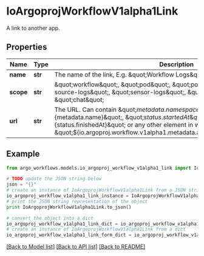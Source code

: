 # IoArgoprojWorkflowV1alpha1Link

A link to another app.

## Properties

Name | Type | Description | Notes
------------ | ------------- | ------------- | -------------
**name** | **str** | The name of the link, E.g. \&quot;Workflow Logs\&quot; or \&quot;Pod Logs\&quot; | 
**scope** | **str** | \&quot;workflow\&quot;, \&quot;pod\&quot;, \&quot;pod-logs\&quot;, \&quot;event-source-logs\&quot;, \&quot;sensor-logs\&quot;, \&quot;workflow-list\&quot; or \&quot;chat\&quot; | 
**url** | **str** | The URL. Can contain \&quot;${metadata.namespace}\&quot;, \&quot;${metadata.name}\&quot;, \&quot;${status.startedAt}\&quot;, \&quot;${status.finishedAt}\&quot; or any other element in workflow yaml, e.g. \&quot;${io.argoproj.workflow.v1alpha1.metadata.annotations.userDefinedKey}\&quot; | 

## Example

```python
from argo_workflows.models.io_argoproj_workflow_v1alpha1_link import IoArgoprojWorkflowV1alpha1Link

# TODO update the JSON string below
json = "{}"
# create an instance of IoArgoprojWorkflowV1alpha1Link from a JSON string
io_argoproj_workflow_v1alpha1_link_instance = IoArgoprojWorkflowV1alpha1Link.from_json(json)
# print the JSON string representation of the object
print IoArgoprojWorkflowV1alpha1Link.to_json()

# convert the object into a dict
io_argoproj_workflow_v1alpha1_link_dict = io_argoproj_workflow_v1alpha1_link_instance.to_dict()
# create an instance of IoArgoprojWorkflowV1alpha1Link from a dict
io_argoproj_workflow_v1alpha1_link_form_dict = io_argoproj_workflow_v1alpha1_link.from_dict(io_argoproj_workflow_v1alpha1_link_dict)
```
[[Back to Model list]](../README.md#documentation-for-models) [[Back to API list]](../README.md#documentation-for-api-endpoints) [[Back to README]](../README.md)


